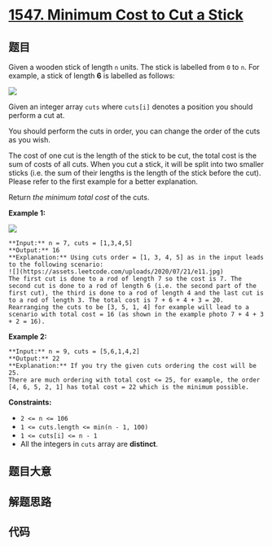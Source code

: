 # [1547. Minimum Cost to Cut a Stick](https://leetcode.com/problems/minimum-cost-to-cut-a-stick)

## 题目

Given a wooden stick of length `n` units. The stick is labelled from `0` to
`n`. For example, a stick of length **6** is labelled as follows:

![](https://assets.leetcode.com/uploads/2020/07/21/statement.jpg)

Given an integer array `cuts` where `cuts[i]` denotes a position you should
perform a cut at.

You should perform the cuts in order, you can change the order of the cuts as
you wish.

The cost of one cut is the length of the stick to be cut, the total cost is
the sum of costs of all cuts. When you cut a stick, it will be split into two
smaller sticks (i.e. the sum of their lengths is the length of the stick
before the cut). Please refer to the first example for a better explanation.

Return _the minimum total cost_ of the cuts.



**Example 1:**

![](https://assets.leetcode.com/uploads/2020/07/23/e1.jpg)

    
    
    **Input:** n = 7, cuts = [1,3,4,5]
    **Output:** 16
    **Explanation:** Using cuts order = [1, 3, 4, 5] as in the input leads to the following scenario:
    ![](https://assets.leetcode.com/uploads/2020/07/21/e11.jpg)
    The first cut is done to a rod of length 7 so the cost is 7. The second cut is done to a rod of length 6 (i.e. the second part of the first cut), the third is done to a rod of length 4 and the last cut is to a rod of length 3. The total cost is 7 + 6 + 4 + 3 = 20.
    Rearranging the cuts to be [3, 5, 1, 4] for example will lead to a scenario with total cost = 16 (as shown in the example photo 7 + 4 + 3 + 2 = 16).

**Example 2:**

    
    
    **Input:** n = 9, cuts = [5,6,1,4,2]
    **Output:** 22
    **Explanation:** If you try the given cuts ordering the cost will be 25.
    There are much ordering with total cost <= 25, for example, the order [4, 6, 5, 2, 1] has total cost = 22 which is the minimum possible.
    



**Constraints:**

  * `2 <= n <= 106`
  * `1 <= cuts.length <= min(n - 1, 100)`
  * `1 <= cuts[i] <= n - 1`
  * All the integers in `cuts` array are **distinct**.


## 题目大意

## 解题思路

## 代码

```javascript

```
